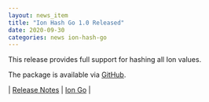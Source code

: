 ```yaml
---
layout: news_item
title: "Ion Hash Go 1.0 Released"
date: 2020-09-30
categories: news ion-hash-go
---
```

This release provides full support for hashing all Ion values.

The package is available via [GitHub](https://github.com/amazon-ion/ion-hash-go).

| [Release Notes](https://github.com/amazon-ion/ion-hash-go/releases/tag/v1.0.0) | [Ion Go](https://github.com/amazon-ion/ion-hash-go) |